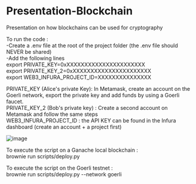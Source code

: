 # Presentation-Blockchain

Presentation on how blockchains can be used for cryptography

To run the code :  
-Create a .env file at the root of the project folder (the .env file should NEVER be shared)  
-Add the following lines  
export PRIVATE_KEY=0xXXXXXXXXXXXXXXXXXXXXXX  
export PRIVATE_KEY_2=0xXXXXXXXXXXXXXXXXXXXXXX  
export WEB3_INFURA_PROJECT_ID=XXXXXXXXXXXXXXX  

PRIVATE_KEY (Alice's private Key): In Metamask, create an account on the Goerli network, export the private key and add funds by using a Goerli faucet.  
PRIVATE_KEY_2 (Bob's private key) : Create a second account on Metamask and follow the same steps  
WEB3_INFURA_PROJECT_ID : the API KEY can be found in the Infura dashboard (create an account + a project first)  

![image](https://user-images.githubusercontent.com/65608974/200974628-1347bbfb-740f-437a-a228-a42718917985.png)  

To execute the script on a Ganache local blockchain :   
brownie run scripts/deploy.py  

To execute the script on the Goerli testnet :   
brownie run scripts/deploy.py --network goerli  
